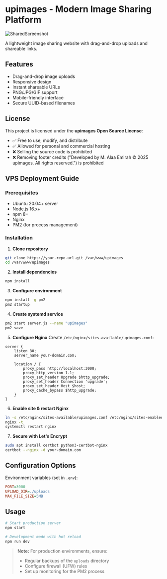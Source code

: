 # upimages - Modern Image Sharing Platform

![SharedScreenshot](https://github.com/user-attachments/assets/17466c60-e081-4632-b5de-b7bd662552be)


A lightweight image sharing website with drag-and-drop uploads and shareable links.

## Features

- Drag-and-drop image uploads
- Responsive design
- Instant shareable URLs
- PNG/JPG/GIF support
- Mobile-friendly interface
- Secure UUID-based filenames

## License

This project is licensed under the **upimages Open Source License**:

- ✅ Free to use, modify, and distribute
- ✅ Allowed for personal and commercial hosting
- ❌ Selling the source code is prohibited
- ❌ Removing footer credits ("Developed by M. Alaa Emirah © 2025 upimages. All rights reserved.") is prohibited

## VPS Deployment Guide

### Prerequisites
- Ubuntu 20.04+ server
- Node.js 16.x+
- npm 8+
- Nginx
- PM2 (for process management)

### Installation

1. **Clone repository**
```bash
git clone https://your-repo-url.git /var/www/upimages
cd /var/www/upimages
```

2. **Install dependencies**
```bash
npm install
```

3. **Configure environment**
```bash
npm install -g pm2
pm2 startup
```

4. **Create systemd service**
```bash
pm2 start server.js --name "upimages"
pm2 save
```

5. **Configure Nginx**
Create `/etc/nginx/sites-available/upimages.conf`:
```nginx
server {
    listen 80;
    server_name your-domain.com;

    location / {
        proxy_pass http://localhost:3000;
        proxy_http_version 1.1;
        proxy_set_header Upgrade $http_upgrade;
        proxy_set_header Connection 'upgrade';
        proxy_set_header Host $host;
        proxy_cache_bypass $http_upgrade;
    }
}
```

6. **Enable site & restart Nginx**
```bash
ln -s /etc/nginx/sites-available/upimages.conf /etc/nginx/sites-enabled/
nginx -t
systemctl restart nginx
```

7. **Secure with Let's Encrypt**
```bash
sudo apt install certbot python3-certbot-nginx
certbot --nginx -d your-domain.com
```

## Configuration Options

Environment variables (set in `.env`):
```ini
PORT=3000
UPLOAD_DIR=./uploads
MAX_FILE_SIZE=5MB
```

## Usage
```bash
# Start production server
npm start

# Development mode with hot reload
npm run dev
```

> **Note:** For production environments, ensure:
> - Regular backups of the `uploads` directory
> - Configure firewall (UFW) rules
> - Set up monitoring for the PM2 process
